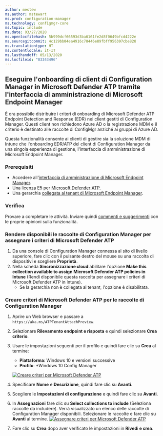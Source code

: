 ```yaml
---
author: mestew
ms.author: mstewart
ms.prod: configuration-manager
ms.technology: configmgr-core
ms.topic: include
ms.date: 03/27/2020
ms.openlocfilehash: 5b999dcf66593d3ba6161fe2d8f0649bfcd4222e
ms.sourcegitcommit: 4c129bb04ea4916c78446e89fbff956397cbe828
ms.translationtype: HT
ms.contentlocale: it-IT
ms.lasthandoff: 05/13/2020
ms.locfileid: "83343496"
---
```

## <a name="onboard-configuration-manager-clients-to-microsoft-defender-atp-via-the-microsoft-endpoint-manager-admin-center"></a><a name="bkmk_atp"></a> Eseguire l'onboarding di client di Configuration Manager in Microsoft Defender ATP tramite l'interfaccia di amministrazione di Microsoft Endpoint Manager
<!--5691658-->
È ora possibile distribuire i criteri di onboarding di Microsoft Defender ATP Endpoint Detection and Response (EDR) nei client gestiti di Configuration Manager. Questi client non richiedono Azure AD o la registrazione MDM e il criterio è destinato alle raccolte di ConfigMgr anziché ai gruppi di Azure AD.

Questa funzionalità consente ai clienti di gestire sia la soluzione MDM di Intune che l'onboarding EDR/ATP del client di Configuration Manager da una singola esperienza di gestione, l'interfaccia di amministrazione di Microsoft Endpoint Manager.

### <a name="prerequisites"></a>Prerequisiti

- Accedere all'[interfaccia di amministrazione di Microsoft Endpoint Manager](https://endpoint.microsoft.com/).
- Una licenza E5 per [Microsoft Defender ATP](https://docs.microsoft.com/windows/security/threat-protection/microsoft-defender-atp/minimum-requirements#licensing-requirements).
- Una gerarchia [collegata al tenant di Microsoft Endpoint Manager](https://docs.microsoft.com/configmgr/core/get-started/2020/technical-preview-2002-2#bkmk_attach).

### <a name="try-it-out"></a>Verifica

Provare a completare le attività. Inviare quindi [commenti e suggerimenti](../../technical-preview-2003.md#bkmk_feedback) con le proprie opinioni sulla funzionalità.

### <a name="make-configuration-manager-collections-available-to-assign-microsoft-defender-atp-policies"></a>Rendere disponibili le raccolte di Configuration Manager per assegnare i criteri di Microsoft Defender ATP

1. Da una console di Configuration Manager connessa al sito di livello superiore, fare clic con il pulsante destro del mouse su una raccolta di dispositivi e scegliere **Proprietà**.
1. Nella scheda **Sincronizzazione cloud** abilitare l'opzione **Make this collection available to assign Microsoft Defender ATP policies in Intune** (Rendi disponibile questa raccolta per assegnare i criteri di Microsoft Defender ATP in Intune).
   - Se la gerarchia non è collegata al tenant, l'opzione è disabilitata.

### <a name="create-microsoft-defender-atp-policy-for-configuration-manager-collections"></a>Creare criteri di Microsoft Defender ATP per le raccolte di Configuration Manager

1. Aprire un Web browser e passare a `https://aka.ms/ATPTenantAttachPreview`.
1. Selezionare **Rilevamento endpoint e risposta** e quindi selezionare **Crea criterio**.
1. Usare le impostazioni seguenti per il profilo e quindi fare clic su **Crea** al termine:
   - **Piattaforma**: Windows 10 e versioni successive
   - **Profilo**: *Windows 10 Config Manager

   [![Creare criteri per Microsoft Defender ATP](../../media/5691658-create-atp-policy.png)](../../media/5691658-create-atp-policy.png#lightbox)
1. Specificare **Nome** e **Descrizione**, quindi fare clic su **Avanti**.
1. Scegliere le **Impostazioni di configurazione** e quindi fare clic su **Avanti**.
1. In **Assegnazioni** fare clic su **Select collections to include** (Seleziona raccolte da includere). Verrà visualizzato un elenco delle raccolte di Configuration Manager disponibili. Selezionare le raccolte e fare clic su **Avanti** al termine.
   [![Assegnare criteri per Microsoft Defender ATP](../../media/5691658-assign-atp-policy.png)](../../media/5691658-assign-atp-policy.png#lightbox)
1. Fare clic su **Crea** dopo aver verificato le impostazioni in **Rivedi e crea**.